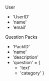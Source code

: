 User
- 'UserID'
- 'name'
- 'email'

Question Packs
- 'PackID'
- 'name'
- 'description'
- 'question' = {
    - 'text'
    - 'category'
}